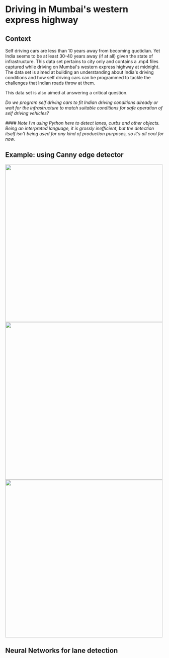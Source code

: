 # Driving in Mumbai's western express highway

## Context

Self driving cars are less than 10 years away from becoming quotidian. Yet India seems to be at least 30-40 years away (if at all) given the state of infrastructure. This data set pertains to city only and contains a .mp4 files captured while driving on Mumbai's western express highway at midnight. The data set is aimed at building an understanding about India's driving conditions and how self driving cars can be programmed to tackle the challenges that Indian roads throw at them.

This data set is also aimed at answering a critical question. 

*Do we program self driving cars to fit Indian driving conditions already or wait for the infrastructure to match suitable conditions for safe operation of self driving vehicles?*

*#### Note
I'm using Python here to detect lanes, curbs and other objects. Being an interpreted language, it is grossly inefficient, but the detection itself isn't being used for any kind of production purposes, so it's all cool for now.*

## Example: using Canny edge detector
<img src="https://github.com/deveshdatwani/self-driving-cars-India/blob/master/data/screenshot1.png" width="500">
<img src="https://github.com/deveshdatwani/self-driving-cars-India/blob/master/data/screenshotdetect.png" width="500">
<img src="https://github.com/deveshdatwani/self-driving-cars-India/blob/master/data/lane-detect.png" width="500">


## Neural Networks for lane detection
